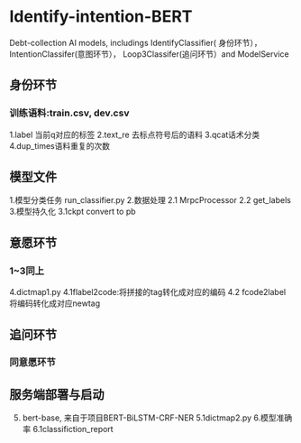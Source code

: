 # Identify-intention-BERT
Debt-collection AI models, includings IdentifyClassifier( 身份环节），IntentionClassifer(意图环节）， Loop3Classifer(追问环节）and ModelService
## 身份环节
### 训练语料:train.csv, dev.csv
1.label 当前q对应的标签
2.text_re 去标点符号后的语料
3.qcat话术分类
4.dup_times语料重复的次数
## 模型文件
1.模型分类任务
run_classifier.py
2.数据处理
 2.1 MrpcProcessor
 2.2 get_labels
3.模型持久化
 3.1ckpt convert to pb

## 意愿环节
### 1~3同上
4.dictmap1.py
 4.1flabel2code:将拼接的tag转化成对应的编码
 4.2 fcode2label 将编码转化成对应newtag
## 追问环节
### 同意愿环节


## 服务端部署与启动
5. bert-base, 来自于项目BERT-BiLSTM-CRF-NER
 5.1dictmap2.py
6.模型准确率
 6.1classifiction_report
